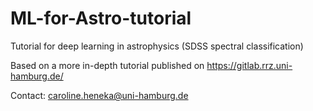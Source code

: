 # ML-for-Astro-tutorial
Tutorial for deep learning in astrophysics (SDSS spectral classification)

Based on a more in-depth tutorial published on https://gitlab.rrz.uni-hamburg.de/

Contact: caroline.heneka@uni-hamburg.de
